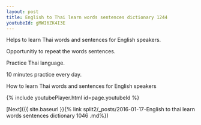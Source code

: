 ```yaml
---
layout: post
title: English to Thai learn words sentences dictionary 1244 
youtubeId: gMWI6ZK4I3E
---
```

 
 
Helps to learn Thai words and sentences for English speakers.

Opportunitiy to repeat the words sentences. 

Practice Thai language. 
 
10 minutes practice every day. 
 
How to learn Thai words and sentences for English speakers 
 
{% include youtubePlayer.html id=page.youtubeId %}
 
 
[Next]({{ site.baseurl }}{% link  split2/_posts/2016-01-17-English to thai learn words sentences dictionary 1046 .md%})
 
